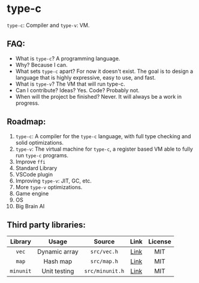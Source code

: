 type-c
===



`type-c`: Compiler and `type-v`: VM.


## FAQ:
- What is `type-c`? A programming language.
- Why? Because I can.
- What sets `type-c` apart? For now it doesn't exist. The goal is to design a language that is highly expressive, easy to use, and fast.
- What is `type-v`? The VM that will run type-c.
- Can I contribute? Ideas? Yes. Code? Probably not.
- When will the project be finished? Never. It will always be a work in progress.

## Roadmap:
1. `type-c`: A compiler for the `type-c` language, with full type checking and solid optimizations.
2. `type-v`: The virtual machine for `type-c`, a register based VM able to fully run `type-c` programs.
3. Improve `ffi`
4. Standard Library
5. VSCode plugin
6. Improving `type-v`: JIT, GC, etc.
7. More `type-v` optimizations.
8. Game engine
9. OS
10. Big Brain AI

## Third party libraries:

| Library | Usage | Source | Link | License |
| :---: | :---: | :---: | :---: |:---:|
| `vec` | Dynamic array | `src/vec.h` | [Link](https://github.com/rxi/vec)| MIT |
| `map` | Hash map | `src/map.h` | [Link](https://github.com/rxi/map) | MIT |
| `minunit` | Unit testing | `src/minunit.h` | [Link](https://github.com/siu/minunit) | MIT |


